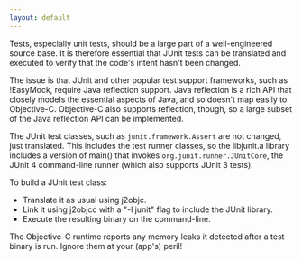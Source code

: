 ```yaml
---
layout: default
---
```


Tests, especially unit tests, should be a large part of a well-engineered source base.  It is therefore essential that JUnit tests can be translated and executed to verify that the code's intent hasn't been changed.

The issue is that JUnit and other popular test support frameworks, such as !EasyMock, require Java reflection support.  Java reflection is a rich API that closely models the essential aspects of Java, and so doesn't map easily to Objective-C.  Objective-C also supports reflection, though, so a large subset of the Java reflection API can be implemented.

The JUnit test classes, such as `junit.framework.Assert` are not changed, just translated. This includes the test runner classes, so the libjunit.a library includes a version of main() that invokes `org.junit.runner.JUnitCore`, the JUnit 4 command-line runner (which also supports JUnit 3 tests).

To build a JUnit test class:

 * Translate it as usual using j2objc.
 * Link it using j2objcc with a "-l junit" flag to include the JUnit library.
 * Execute the resulting binary on the command-line.

The Objective-C runtime reports any memory leaks it detected after a test binary is run. Ignore them at your (app's) peril!